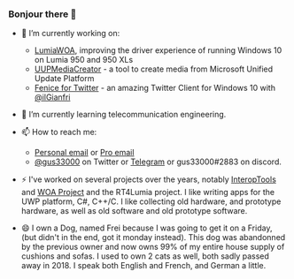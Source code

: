 ### Bonjour there 👋

- 🔭 I’m currently working on:
  - [LumiaWOA](https://github.com/WOA-Project), improving the driver experience of running Windows 10 on Lumia 950 and 950 XLs
  - [UUPMediaCreator](https://github.com/gus33000/UUPMediaCreator) - a tool to create media from Microsoft Unified Update Platform
  - [Fenice for Twitter](https://twitter.com/FeniceWindows) - an amazing Twitter Client for Windows 10 with [@ilGianfri](https://github.com/gus33000)
  
- 🌱 I’m currently learning telecommunication engineering.

- 📫 How to reach me: 
  - [Personal email](mailto:gustave.monce@outlook.com) or [Pro email](mailto:gustave.monce@bordeaux-inp.fr) 
  - [@gus33000](https://twitter.com/gus33000) on Twitter or [Telegram](https://t.me/gus33000) or gus33000#2883 on discord.
  
- ⚡ I've worked on several projects over the years, notably [InteropTools](https://github.com/gus33000/InteropTools) and [WOA Project](https://github.com/WOA-Project) and the RT4Lumia project. I like writing apps for the UWP platform, C#, C++/C. I like collecting old hardware, and prototype hardware, as well as old software and old prototype software.

- 😄 I own a Dog, named Frei because I was going to get it on a Friday, (but didn't in the end, got it monday instead). This dog was abandonned by the previous owner and now owns 99% of my entire house supply of cushions and sofas. I used to own 2 cats as well, both sadly passed away in 2018. I speak both English and French, and German a little.

<!--
**gus33000/gus33000** is a ✨ _special_ ✨ repository because its `README.md` (this file) appears on your GitHub profile.

Here are some ideas to get you started:

- 🔭 I’m currently working on ...
- 🌱 I’m currently learning ...
- 👯 I’m looking to collaborate on ...
- 🤔 I’m looking for help with ...
- 💬 Ask me about ...
- 📫 How to reach me: ...
- 😄 Pronouns: ...
- ⚡ Fun fact: ...
-->
